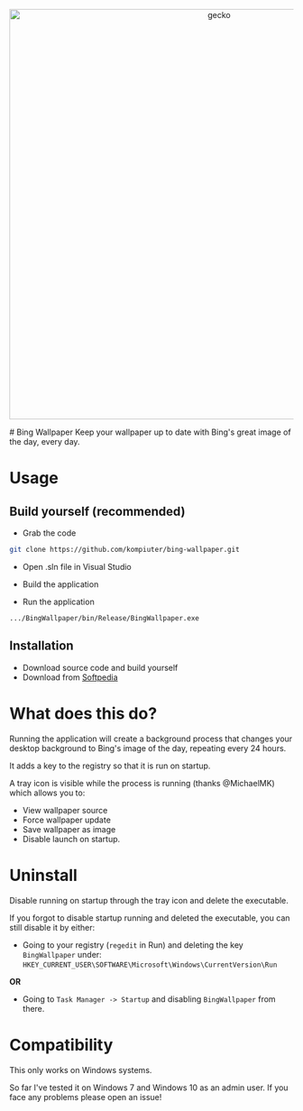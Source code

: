 <p align="center">
  <img src="https://github.com/kompiuter/bing-wallpaper/blob/master/resources/geckorain.jpg?raw=true" alt="gecko" width="728"/>
</p>
# Bing Wallpaper
Keep your wallpaper up to date with Bing's great image of the day, every day.

# Usage

## Build yourself (recommended)

 - Grab the code

```bash
git clone https://github.com/kompiuter/bing-wallpaper.git
````

 - Open .sln file in Visual Studio

 - Build the application

 - Run the application

```
.../BingWallpaper/bin/Release/BingWallpaper.exe
```

## Installation

* Download source code and build yourself
* Download from [Softpedia](http://www.softpedia.com/get/Desktop-Enhancements/Other-Desktop-Enhancements/KK-Bing-Wallpaper.shtml)

# What does this do?

Running the application will create a background process that changes your desktop background to Bing's image of the day, repeating every 24 hours.

It adds a key to the registry so that it is run on startup.

A tray icon is visible while the process is running (thanks @MichaelMK) which allows you to:

* View wallpaper source
* Force wallpaper update
* Save wallpaper as image
* Disable launch on startup.

# Uninstall

Disable running on startup through the tray icon and delete the executable.

If you forgot to disable startup running and deleted the executable, you can still disable it by either:
 
 - Going to your registry (`regedit` in Run) and deleting the key `BingWallpaper` under: `HKEY_CURRENT_USER\SOFTWARE\Microsoft\Windows\CurrentVersion\Run`
 
**OR**
 
 - Going to `Task Manager -> Startup` and disabling `BingWallpaper` from there.

# Compatibility

This only works on Windows systems.

So far I've tested it on Windows 7 and Windows 10 as an admin user. If you face any problems please open an issue!

